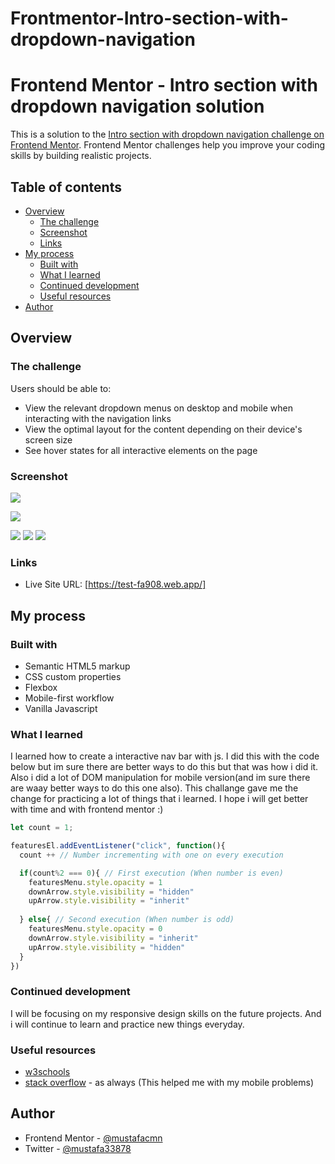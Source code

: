 # Frontmentor-Intro-section-with-dropdown-navigation

# Frontend Mentor - Intro section with dropdown navigation solution

This is a solution to the [Intro section with dropdown navigation challenge on Frontend Mentor](https://www.frontendmentor.io/challenges/intro-section-with-dropdown-navigation-ryaPetHE5). Frontend Mentor challenges help you improve your coding skills by building realistic projects. 

## Table of contents

- [Overview](#overview)
  - [The challenge](#the-challenge)
  - [Screenshot](#screenshot)
  - [Links](#links)
- [My process](#my-process)
  - [Built with](#built-with)
  - [What I learned](#what-i-learned)
  - [Continued development](#continued-development)
  - [Useful resources](#useful-resources)
- [Author](#author)



## Overview

### The challenge

Users should be able to:

- View the relevant dropdown menus on desktop and mobile when interacting with the navigation links
- View the optimal layout for the content depending on their device's screen size
- See hover states for all interactive elements on the page

### Screenshot

![](Screenshots/Desktop.png)

![](Screenshots/Desktop-active.png)

![](Screenshots/mobile.png)
![](Screenshots/mobile-menu.png)
![](Screenshots/mobile-menu-active.png)

### Links

- Live Site URL: [https://test-fa908.web.app/]

## My process

### Built with

- Semantic HTML5 markup
- CSS custom properties
- Flexbox
- Mobile-first workflow
- Vanilla Javascript



### What I learned

I learned how to create a interactive nav bar with js. I did this with the code below but im sure there are better ways to do this but that was how i did it. Also i did a lot of DOM manipulation for mobile version(and im sure there are waay better ways to do this one also). This challange gave me the change for practicing a lot of things that i learned. I hope i will get better with time and with frontend mentor :)




```js
let count = 1;

featuresEl.addEventListener("click", function(){ 
  count ++ // Number incrementing with one on every execution

  if(count%2 === 0){ // First execution (When number is even)
    featuresMenu.style.opacity = 1
    downArrow.style.visibility = "hidden"
    upArrow.style.visibility = "inherit"
    
  } else{ // Second execution (When number is odd)
    featuresMenu.style.opacity = 0
    downArrow.style.visibility = "inherit"
    upArrow.style.visibility = "hidden"
  }
})
```



### Continued development

I will be focusing on my responsive design skills on the future projects. And i will continue to learn and practice new things everyday.

### Useful resources

- [w3schools](https://www.w3schools.com/) 
- [stack overflow](https://stackoverflow.com/) - as always (This helped me with my mobile problems)

## Author

- Frontend Mentor - [@mustafacmn](https://www.frontendmentor.io/profile/Mustafacmn)
- Twitter - [@mustafa33878](https://twitter.com/Mustafa33878)

